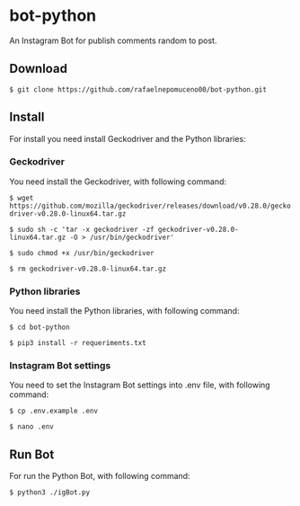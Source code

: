# bot-python

An Instagram Bot for publish comments random to post.

## Download

`$ git clone https://github.com/rafaelnepomuceno00/bot-python.git`


## Install

For install you need install Geckodriver and the Python libraries:

### Geckodriver

You need install the Geckodriver, with following command:

`$ wget https://github.com/mozilla/geckodriver/releases/download/v0.28.0/geckodriver-v0.28.0-linux64.tar.gz`

`$ sudo sh -c 'tar -x geckodriver -zf geckodriver-v0.28.0-linux64.tar.gz -O > /usr/bin/geckodriver'`

`$ sudo chmod +x /usr/bin/geckodriver`

`$ rm geckodriver-v0.28.0-linux64.tar.gz`


### Python libraries

You need install the Python libraries, with following command:

`$ cd bot-python`

`$ pip3 install -r requeriments.txt`

### Instagram Bot settings

You need to set the Instagram Bot settings into .env file, with following command:

`$ cp .env.example .env`

`$ nano .env`


## Run Bot

For run the Python Bot, with following command:

`$ python3 ./igBot.py`

